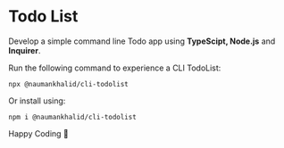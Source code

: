 # Todo List

Develop a simple command line Todo app using **TypeScipt, Node.js** and **Inquirer**.

Run the following command to experience a CLI TodoList:
```
npx @naumankhalid/cli-todolist
```
Or install using:
```
npm i @naumankhalid/cli-todolist
```

Happy Coding :slightly_smiling_face:
